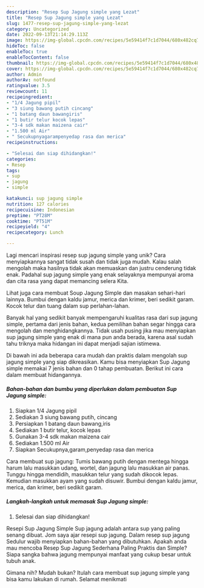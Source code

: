 ```yaml
---
description: "Resep Sup Jagung simple yang Lezat"
title: "Resep Sup Jagung simple yang Lezat"
slug: 1477-resep-sup-jagung-simple-yang-lezat
category: Uncategorized
date: 2022-09-13T21:14:29.113Z
image: https://img-global.cpcdn.com/recipes/5e59414f7c1d7044/680x482cq70/sup-jagung-simple-foto-resep-utama.jpg
hideToc: false
enableToc: true
enableTocContent: false
thumbnail: https://img-global.cpcdn.com/recipes/5e59414f7c1d7044/680x482cq70/sup-jagung-simple-foto-resep-utama.jpg
cover: https://img-global.cpcdn.com/recipes/5e59414f7c1d7044/680x482cq70/sup-jagung-simple-foto-resep-utama.jpg
author: Admin
authorAv: notfound
ratingvalue: 3.5
reviewcount: 11
recipeingredient:
- "1/4 Jagung pipil"
- "3 siung bawang putih cincang"
- "1 batang daun bawangiris"
- "1 butir telur kocok lepas"
- "3-4 sdk makan maizena cair"
- "1.500 ml Air"
- " Secukupnyagarampenyedap rasa dan merica"
recipeinstructions:

- "Selesai dan siap dihidangkan!"
categories:
- Resep
tags:
- sup
- jagung
- simple

katakunci: sup jagung simple 
nutrition: 127 calories
recipecuisine: Indonesian
preptime: "PT28M"
cooktime: "PT51M"
recipeyield: "4"
recipecategory: Lunch

---
```





Lagi mencari inspirasi resep sup jagung simple yang unik? Cara menyiapkannya sangat tidak susah dan tidak juga mudah. Kalau salah mengolah maka hasilnya tidak akan memuaskan dan justru cenderung tidak enak. Padahal sup jagung simple yang enak selayaknya mempunyai aroma dan cita rasa yang dapat memancing selera Kita.





Lihat juga cara membuat Soup Jagung Simple dan masakan sehari-hari lainnya. Bumbui dengan kaldu jamur, merica dan krimer, beri sedikit garam. Kocok telur dan tuang dalam sup perlahan-lahan.

Banyak hal yang sedikit banyak mempengaruhi kualitas rasa dari sup jagung simple, pertama dari jenis bahan, kedua pemilihan bahan segar hingga cara mengolah dan menghidangkannya. Tidak usah pusing jika mau menyiapkan sup jagung simple yang enak di mana pun anda berada, karena asal sudah tahu triknya maka hidangan ini dapat menjadi sajian istimewa.






Di bawah ini ada beberapa cara mudah dan praktis dalam mengolah sup jagung simple yang siap dikreasikan. Kamu bisa menyiapkan Sup Jagung simple memakai 7 jenis bahan dan 0 tahap pembuatan. Berikut ini cara dalam membuat hidangannya.

<!--inarticleads1-->

##### Bahan-bahan dan bumbu yang diperlukan dalam pembuatan Sup Jagung simple:

1. Siapkan 1/4 Jagung pipil
1. Sediakan 3 siung bawang putih, cincang
1. Persiapkan 1 batang daun bawang,iris
1. Sediakan 1 butir telur, kocok lepas
1. Gunakan 3-4 sdk makan maizena cair
1. Sediakan 1.500 ml Air
1. Siapkan  Secukupnya,garam,penyedap rasa dan merica


Cara membuat sup jagung: Tumis bawang putih dengan mentega hingga harum lalu masukkan udang, wortel, dan jagung lalu masukkan air panas. Tunggu hingga mendidih, masukkan telur yang sudah dikocok lepas. Kemudian masukkan ayam yang sudah disuwir. Bumbui dengan kaldu jamur, merica, dan krimer, beri sedikit garam. 

<!--inarticleads2-->

##### Langkah-langkah untuk memasak Sup Jagung simple:


1. Selesai dan siap dihidangkan!

Resepi Sup Jagung Simple Sup jagung adalah antara sup yang paling senang dibuat. Jom saya ajar resepi sup jagung. Dalam resep sup jagung Sedulur wajib menyiapkan bahan-bahan yang dibutuhkan. Apakah anda mau mencoba Resep Sup Jagung Sederhana Paling Praktis dan Simple? Siapa sangka bahwa jagung mempunyai manfaat yang cukup besar untuk tubuh anak. 

Gimana nih? Mudah bukan? Itulah cara membuat sup jagung simple yang bisa kamu lakukan di rumah. Selamat menikmati

